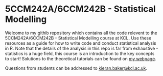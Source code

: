 # 5CCM242A/6CCM242B - Statistical Modelling

Welcome to my githib repository which contains all the code relevent to the 5CCM242A/6CCM242B - Statistical Modelling course at KCL. Use these resources as a guide for how to write code and conduct statistical analysis in R. Note that the details of the analysis in this repo is far from exhaustive - statistics is a huge field, this course is an introduction to the key concepts to start!
Solutions to the theoretical tutorials can be found on [my webpage](https://sites.google.com/site/kieranbakerresources/home).

Questions from students can be addressed to kieran.baker@kcl.ac.uk.

